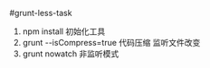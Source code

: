 #grunt-less-task

 1. npm install 初始化工具
 2. grunt --isCompress=true 代码压缩 监听文件改变
 3. grunt nowatch   非监听模式

